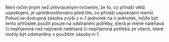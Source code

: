 <emphasis level="moderate">Není ničím jiným než převráceným tvrzením,<break time="0.3s"/> že to, co přináší větší uspokojení,<break time="0.3s"/> je upřednostňováno před tím,<break time="0.3s"/> co přináší uspokojení menší.</emphasis><break time="0.5s"/> <prosody rate="95%">Pokud se dostupná zásoba zvýší z n-1 jednotek na n jednotek,<break time="0.3s"/> může být tento přírůstek použit pouze na odstranění potřeby,</prosody><break time="0.4s"/> <emphasis level="strong">která je méně naléhavá či nepříjemná<break time="0.3s"/> než nejméně naléhavá či nepříjemná potřeba ze všech,<break time="0.3s"/> které mohly být odstraněny s použitím zásoby n-1.</emphasis> 